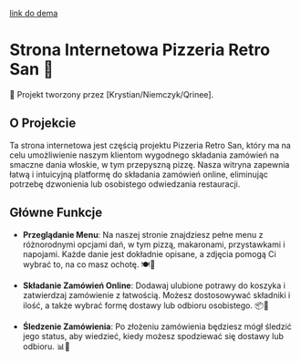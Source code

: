 [link do dema](https://qrinee.github.io/test)

# Strona Internetowa Pizzeria Retro San 🍕

🍕 Projekt tworzony przez [Krystian/Niemczyk/Qrinee].




## O Projekcie

Ta strona internetowa jest częścią projektu Pizzeria Retro San, który ma na celu umożliwienie naszym klientom wygodnego składania zamówień na smaczne dania włoskie, w tym przepyszną pizzę. Nasza witryna zapewnia łatwą i intuicyjną platformę do składania zamówień online, eliminując potrzebę dzwonienia lub osobistego odwiedzania restauracji.

## Główne Funkcje

- **Przeglądanie Menu**: Na naszej stronie znajdziesz pełne menu z różnorodnymi opcjami dań, w tym pizzą, makaronami, przystawkami i napojami. Każde danie jest dokładnie opisane, a zdjęcia pomogą Ci wybrać to, na co masz ochotę. 🍽️🍕

- **Składanie Zamówień Online**: Dodawaj ulubione potrawy do koszyka i zatwierdzaj zamówienie z łatwością. Możesz dostosowywać składniki i ilość, a także wybrać formę dostawy lub odbioru osobistego. 📦🛵

- **Śledzenie Zamówienia**: Po złożeniu zamówienia będziesz mógł śledzić jego status, aby wiedzieć, kiedy możesz spodziewać się dostawy lub odbioru. 📊🚚
